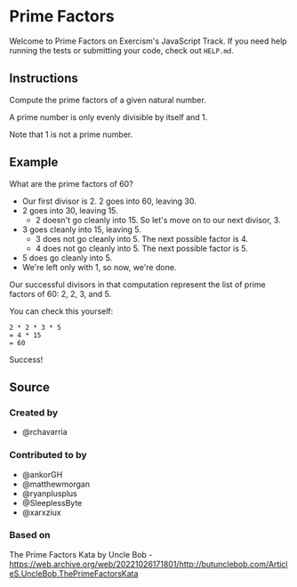 # Prime Factors

Welcome to Prime Factors on Exercism's JavaScript Track.
If you need help running the tests or submitting your code, check out `HELP.md`.

## Instructions

Compute the prime factors of a given natural number.

A prime number is only evenly divisible by itself and 1.

Note that 1 is not a prime number.

## Example

What are the prime factors of 60?

- Our first divisor is 2.
  2 goes into 60, leaving 30.
- 2 goes into 30, leaving 15.
  - 2 doesn't go cleanly into 15.
    So let's move on to our next divisor, 3.
- 3 goes cleanly into 15, leaving 5.
  - 3 does not go cleanly into 5.
    The next possible factor is 4.
  - 4 does not go cleanly into 5.
    The next possible factor is 5.
- 5 does go cleanly into 5.
- We're left only with 1, so now, we're done.

Our successful divisors in that computation represent the list of prime factors of 60: 2, 2, 3, and 5.

You can check this yourself:

```text
2 * 2 * 3 * 5
= 4 * 15
= 60
```

Success!

## Source

### Created by

- @rchavarria

### Contributed to by

- @ankorGH
- @matthewmorgan
- @ryanplusplus
- @SleeplessByte
- @xarxziux

### Based on

The Prime Factors Kata by Uncle Bob - https://web.archive.org/web/20221026171801/http://butunclebob.com/ArticleS.UncleBob.ThePrimeFactorsKata